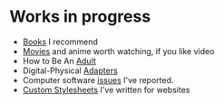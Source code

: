 Works in progress
=================

- [Books](books.md) I recommend
- [Movies](movies.md) and anime worth watching, if you like video
- How to Be An [Adult](adult.md)
- Digital-Physical [Adapters](adapters.md)
- Computer software [issues](issues.md) I've reported.
- [Custom Stylesheets](css_hidden.md) I've written for websites
